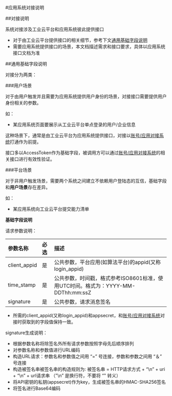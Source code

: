 #应用系统对接说明

##对接说明

系统对接涉及工业云平台和应用系统彼此提供接口

 - 对于由工业云平台提供接口的相关细节，参考下文[通用基础字段说明]()
 - 需要应用系统提供接口的场景，本文档描述需求和接口要求，具体以应用系统接口文档为准

##通用基础字段说明

对接分为两类：

###用户场景

对于由用户触发并且需要为应用系统提供用户身份的场景，对接接口需要提供用户身份相关的参数。

如：

 - 某应用系统页面要展示从工业云平台单点登录的用户/企业信息

这种场景下，通常是由工业云平台为应用系统提供接口，对接以[账号/应用对接系统](https://industry-account2.readthedocs.io/en/latest/)打通作为前提。

接口多以AccessToken作为基础字段，被调用方可以通过[账号/应用对接系统](https://industry-account2.readthedocs.io/en/latest/)的相关接口进行有效性验证。

###平台场景

对于非用户触发场景，需要两个系统之间建立不依赖用户登陆态的互信，基础字段和**用户场景**存在差异。

如：

 - 某应用系统向工业云平台提交能力清单

**基础字段说明**

请求参数说明：

| 参数名称 | 必选 | 描述 |
| :- | :- | :- |
| client_appid | 是 | 公共参数，平台应用(如算法平台)的appid(又称login_appid) |
| time_stamp | 是 | 公共参数，时间戳，格式参考ISO8601标准，使用UTC时间。格式为：YYYY-MM-DDThh:mm:ssZ |
| signature | 是 | 公共参数，请求消息签名 |

* 所需的client_appid(又称login_appid)和appsecret，和[账号/应用对接系统](https://industry-account2.readthedocs.io/en/latest/)对接时获取到的字段值保持一致。

signature生成说明：

- 根据参数名称将除签名外所有请求参数按照字母先后顺序排列
- 对参数名称和参数值进行URL编码
- 构造URL请求：参数名和参数值之间用 “=” 号连接，参数和参数之间用 “＆” 号连接
- 构造被签名串被签名串的构造规则为: 被签名串 = HTTP请求方式 + “\n” + uri + “\n” + url请求串
（”\n” 是换行符，不要将 “" 转义）
- 将API密钥的私钥(appsecret)作为key，生成被签名串的HMAC-SHA256签名
- 将签名进行Base64编码
